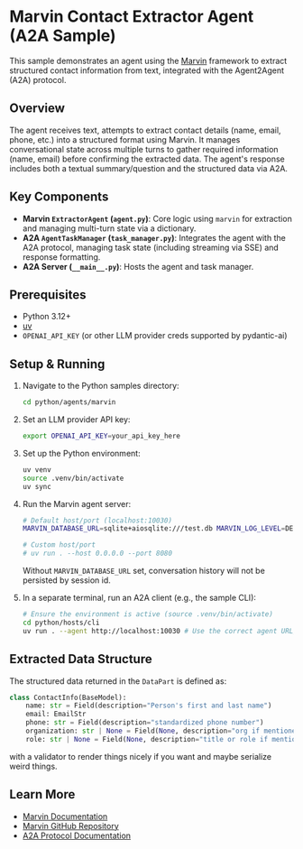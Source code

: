 # Marvin Contact Extractor Agent (A2A Sample)

This sample demonstrates an agent using the [Marvin](https://github.com/prefecthq/marvin) framework to extract structured contact information from text, integrated with the Agent2Agent (A2A) protocol.

## Overview

The agent receives text, attempts to extract contact details (name, email, phone, etc.) into a structured format using Marvin. It manages conversational state across multiple turns to gather required information (name, email) before confirming the extracted data. The agent's response includes both a textual summary/question and the structured data via A2A.


## Key Components

-   **Marvin `ExtractorAgent` (`agent.py`)**: Core logic using `marvin` for extraction and managing multi-turn state via a dictionary.
-   **A2A `AgentTaskManager` (`task_manager.py`)**: Integrates the agent with the A2A protocol, managing task state (including streaming via SSE) and response formatting.
-   **A2A Server (`__main__.py`)**: Hosts the agent and task manager.

## Prerequisites

-   Python 3.12+
-   [uv](https://docs.astral.sh/uv/getting-started/installation/)
-   `OPENAI_API_KEY` (or other LLM provider creds supported by pydantic-ai)

## Setup & Running

1.  Navigate to the Python samples directory:
    ```bash
    cd python/agents/marvin
    ```

2.  Set an LLM provider API key:
    ```bash
    export OPENAI_API_KEY=your_api_key_here
    ```

3.  Set up the Python environment:
    ```bash
    uv venv
    source .venv/bin/activate
    uv sync
    ```

4.  Run the Marvin agent server:
    ```bash
    # Default host/port (localhost:10030)
    MARVIN_DATABASE_URL=sqlite+aiosqlite:///test.db MARVIN_LOG_LEVEL=DEBUG uv run .

    # Custom host/port
    # uv run . --host 0.0.0.0 --port 8080
    ```

    Without `MARVIN_DATABASE_URL` set, conversation history will not be persisted by session id.

5.  In a separate terminal, run an A2A client (e.g., the sample CLI):
    ```bash
    # Ensure the environment is active (source .venv/bin/activate)
    cd python/hosts/cli
    uv run . --agent http://localhost:10030 # Use the correct agent URL/port
    ```


## Extracted Data Structure

The structured data returned in the `DataPart` is defined as:

```python
class ContactInfo(BaseModel):
    name: str = Field(description="Person's first and last name")
    email: EmailStr
    phone: str = Field(description="standardized phone number")
    organization: str | None = Field(None, description="org if mentioned")
    role: str | None = Field(None, description="title or role if mentioned")
```

with a validator to render things nicely if you want and maybe serialize weird things.

## Learn More

-   [Marvin Documentation](https://www.askmarvin.ai/)
-   [Marvin GitHub Repository](https://github.com/prefecthq/marvin)
-   [A2A Protocol Documentation](https://google.github.io/A2A/#/documentation)
